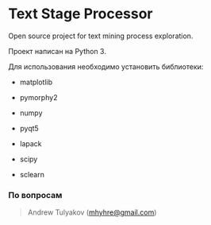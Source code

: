 # Text Stage Processor
Open source project for text mining process exploration.

Проект написан на Python 3.

Для использования необходимо установить библиотеки:
 - matplotlib
 - pymorphy2
 - numpy
 
 - pyqt5
 - lapack
 - scipy
 - sclearn

### По вопросам
> Andrew Tulyakov (mhyhre@gmail.com)

